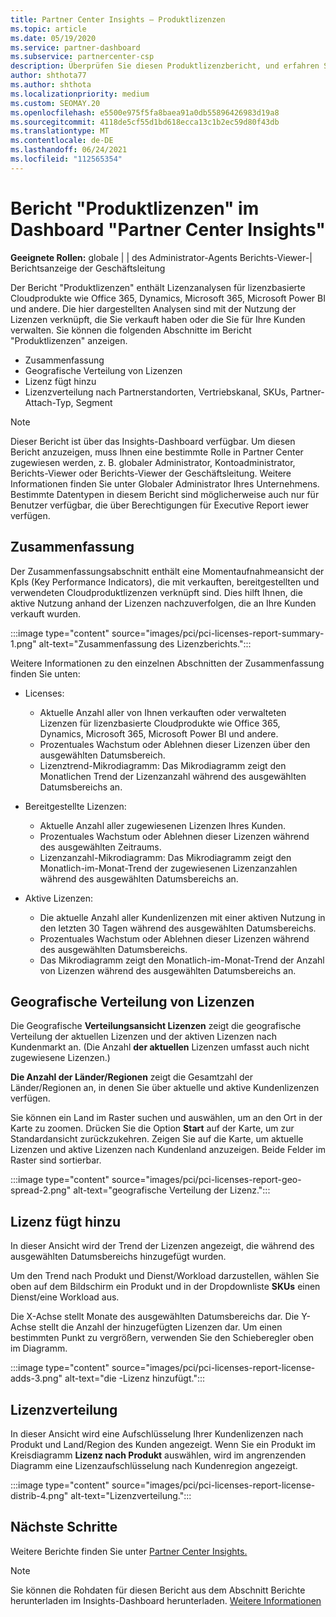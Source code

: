 ```yaml
---
title: Partner Center Insights – Produktlizenzen
ms.topic: article
ms.date: 05/19/2020
ms.service: partner-dashboard
ms.subservice: partnercenter-csp
description: Überprüfen Sie diesen Produktlizenzbericht, und erfahren Sie, wie Sie sich mit den lizenzierten cloudbasierten Produkten verbessern können, die Sie für Ihre Kunden verkaufen oder verwalten.
author: shthota77
ms.author: shthota
ms.localizationpriority: medium
ms.custom: SEOMAY.20
ms.openlocfilehash: e5500e975f5fa8baea91a0db55896426983d19a8
ms.sourcegitcommit: 4118de5cf55d1bd618ecca13c1b2ec59d80f43db
ms.translationtype: MT
ms.contentlocale: de-DE
ms.lasthandoff: 06/24/2021
ms.locfileid: "112565354"
---
```

# <a name="product-licenses-report-in-the-partner-center-insights-dashboard"></a>Bericht "Produktlizenzen" im Dashboard "Partner Center Insights"

**Geeignete Rollen:** globale | | des Administrator-Agents Berichts-Viewer-| Berichtsanzeige der Geschäftsleitung

Der Bericht "Produktlizenzen" enthält Lizenzanalysen für lizenzbasierte Cloudprodukte wie Office 365, Dynamics, Microsoft 365, Microsoft Power BI und andere. Die hier dargestellten Analysen sind mit der Nutzung der Lizenzen verknüpft, die Sie verkauft haben oder die Sie für Ihre Kunden verwalten. Sie können die folgenden Abschnitte im Bericht "Produktlizenzen" anzeigen.

- Zusammenfassung
- Geografische Verteilung von Lizenzen
- Lizenz fügt hinzu
- Lizenzverteilung nach Partnerstandorten, Vertriebskanal, SKUs, Partner-Attach-Typ, Segment

 > [!NOTE]
 > Dieser Bericht ist über das Insights-Dashboard verfügbar. Um diesen Bericht anzuzeigen, muss Ihnen eine bestimmte Rolle in Partner Center zugewiesen werden, z. B. globaler Administrator, Kontoadministrator, Berichts-Viewer oder Berichts-Viewer der Geschäftsleitung. Weitere Informationen finden Sie unter Globaler Administrator Ihres Unternehmens. Bestimmte Datentypen in diesem Bericht sind möglicherweise auch nur für Benutzer verfügbar, die über Berechtigungen für Executive Report iewer verfügen.

## <a name="summary"></a>Zusammenfassung

Der Zusammenfassungsabschnitt enthält eine Momentaufnahmeansicht der KpIs (Key Performance Indicators), die mit verkauften, bereitgestellten und verwendeten Cloudproduktlizenzen verknüpft sind. Dies hilft Ihnen, die aktive Nutzung anhand der Lizenzen nachzuverfolgen, die an Ihre Kunden verkauft wurden.

:::image type="content" source="images/pci/pci-licenses-report-summary-1.png" alt-text="Zusammenfassung des Lizenzberichts.":::

Weitere Informationen zu den einzelnen Abschnitten der Zusammenfassung finden Sie unten:

- Licenses: 
  - Aktuelle Anzahl aller von Ihnen verkauften oder verwalteten Lizenzen für lizenzbasierte Cloudprodukte wie Office 365, Dynamics, Microsoft 365, Microsoft Power BI und andere.
  - Prozentuales Wachstum oder Ablehnen dieser Lizenzen über den ausgewählten Datumsbereich.
  - Lizenztrend-Mikrodiagramm: Das Mikrodiagramm zeigt den Monatlichen Trend der Lizenzanzahl während des ausgewählten Datumsbereichs an.

- Bereitgestellte Lizenzen:
  - Aktuelle Anzahl aller zugewiesenen Lizenzen Ihres Kunden.
  - Prozentuales Wachstum oder Ablehnen dieser Lizenzen während des ausgewählten Zeitraums.
  - Lizenzanzahl-Mikrodiagramm: Das Mikrodiagramm zeigt den Monatlich-im-Monat-Trend der zugewiesenen Lizenzanzahlen während des ausgewählten Datumsbereichs an.

- Aktive Lizenzen: 
  - Die aktuelle Anzahl aller Kundenlizenzen mit einer aktiven Nutzung in den letzten 30 Tagen während des ausgewählten Datumsbereichs.
  - Prozentuales Wachstum oder Ablehnen dieser Lizenzen während des ausgewählten Datumsbereichs.
  - Das Mikrodiagramm zeigt den Monatlich-im-Monat-Trend der Anzahl von Lizenzen während des ausgewählten Datumsbereichs an.

## <a name="geographical-spread-of-licenses"></a>Geografische Verteilung von Lizenzen

Die Geografische **Verteilungsansicht Lizenzen** zeigt die geografische Verteilung der aktuellen Lizenzen und der aktiven Lizenzen nach Kundenmarkt an. (Die Anzahl **der aktuellen** Lizenzen umfasst auch nicht zugewiesene Lizenzen.)

**Die Anzahl der Länder/Regionen** zeigt die Gesamtzahl der Länder/Regionen an, in denen Sie über aktuelle und aktive Kundenlizenzen verfügen.

Sie können ein Land im Raster suchen und auswählen, um an den Ort in der Karte zu zoomen. Drücken Sie die Option **Start** auf der Karte, um zur Standardansicht zurückzukehren. Zeigen Sie auf die Karte, um aktuelle Lizenzen und aktive Lizenzen nach Kundenland anzuzeigen. Beide Felder im Raster sind sortierbar.

:::image type="content" source="images/pci/pci-licenses-report-geo-spread-2.png" alt-text="geografische Verteilung der Lizenz.":::

## <a name="license-adds"></a>Lizenz fügt hinzu

In dieser Ansicht wird der Trend der Lizenzen angezeigt, die während des ausgewählten Datumsbereichs hinzugefügt wurden. 

Um den Trend nach Produkt und Dienst/Workload darzustellen, wählen Sie oben auf dem Bildschirm ein Produkt und in der Dropdownliste **SKUs** einen Dienst/eine Workload aus.

Die X-Achse stellt Monate des ausgewählten Datumsbereichs dar. Die Y-Achse stellt die Anzahl der hinzugefügten Lizenzen dar. Um einen bestimmten Punkt zu vergrößern, verwenden Sie den Schieberegler oben im Diagramm.

:::image type="content" source="images/pci/pci-licenses-report-license-adds-3.png" alt-text="die -Lizenz hinzufügt.":::

## <a name="license-distribution"></a>Lizenzverteilung

In dieser Ansicht wird eine Aufschlüsselung Ihrer Kundenlizenzen nach Produkt und Land/Region des Kunden angezeigt. Wenn Sie ein Produkt im Kreisdiagramm **Lizenz nach Produkt** auswählen, wird im angrenzenden Diagramm eine Lizenzaufschlüsselung nach Kundenregion angezeigt.

:::image type="content" source="images/pci/pci-licenses-report-license-distrib-4.png" alt-text="Lizenzverteilung.":::

## <a name="next-steps"></a>Nächste Schritte

Weitere Berichte finden Sie unter [Partner Center Insights.](partner-center-insights.md)

>[!NOTE] 
> Sie können die Rohdaten für diesen Bericht aus dem Abschnitt Berichte herunterladen im Insights-Dashboard herunterladen. [Weitere Informationen](pci-download-reports.md)
